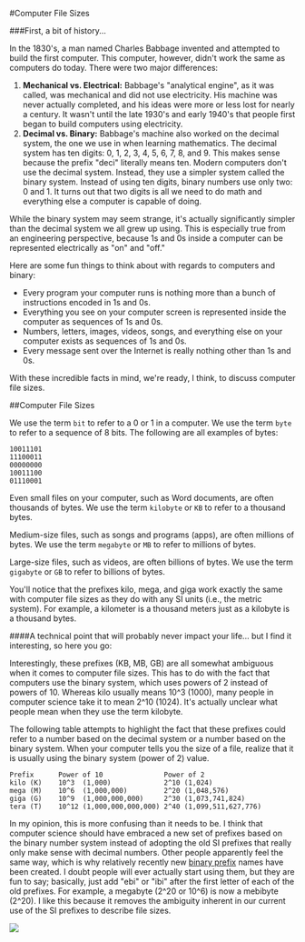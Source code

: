 #Computer File Sizes

###First, a bit of history...

In the 1830's, a man named Charles Babbage invented and attempted to build the first computer. This computer, however, didn't work the same as computers do today. There were two major differences:

1. **Mechanical vs. Electrical:** Babbage's "analytical engine", as it was called, was mechanical and did not use electricity. His machine was never actually completed, and his ideas were more or less lost for nearly a century. It wasn't until the late 1930's and early 1940's that people first began to build computers using electricity.
2. **Decimal vs. Binary:** Babbage's machine also worked on the decimal system, the one we use in when learning mathematics. The decimal system has ten digits: 0, 1, 2, 3, 4, 5, 6, 7, 8, and 9. This makes sense because the prefix "deci" literally means ten. Modern computers don't use the decimal system. Instead, they use a simpler system called the binary system. Instead of using ten digits, binary numbers use only two: 0 and 1. It turns out that two digits is all we need to do math and everything else a computer is capable of doing.

While the binary system may seem strange, it's actually significantly simpler than the decimal system we all grew up using. This is especially true from an engineering perspective, because 1s and 0s inside a computer can be represented electrically as "on" and "off."

Here are some fun things to think about with regards to computers and binary:

* Every program your computer runs is nothing more than a bunch of instructions encoded in 1s and 0s.
* Everything you see on your computer screen is represented inside the computer as sequences of 1s and 0s.
* Numbers, letters, images, videos, songs, and everything else on your computer exists as sequences of 1s and 0s.
* Every message sent over the Internet is really nothing other than 1s and 0s.

With these incredible facts in mind, we're ready, I think, to discuss computer file sizes.

##Computer File Sizes

We use the term `bit` to refer to a 0 or 1 in a computer. We use the term `byte` to refer to a sequence of 8 bits. The following are all examples of bytes:

```
10011101
11100011
00000000
10011100
01110001
```

Even small files on your computer, such as Word documents, are often thousands of bytes. We use the term `kilobyte` or `KB` to refer to a thousand bytes.

Medium-size files, such as songs and programs (apps), are often millions of bytes. We use the term `megabyte` or `MB` to refer to millions of bytes.

Large-size files, such as videos, are often billions of bytes. We use the term `gigabyte` or `GB` to refer to billions of bytes.

You'll notice that the prefixes kilo, mega, and giga work exactly the same with computer file sizes as they do with any SI units (i.e., the metric system). For example, a kilometer is a thousand meters just as a kilobyte is a thousand bytes.


####A technical point that will probably never impact your life... but I find it interesting, so here you go:

Interestingly, these prefixes (KB, MB, GB) are all somewhat ambiguous when it comes to computer file sizes. This has to do with the fact that computers use the binary system, which uses powers of 2 instead of powers of 10. Whereas kilo usually means 10^3 (1000), many people in computer science take it to mean 2^10 (1024). It's actually unclear what people mean when they use the term kilobyte.

The following table attempts to highlight the fact that these prefixes could refer to a number based on the decimal system or a number based on the binary system. When your computer tells you the size of a file, realize that it is usually using the binary system (power of 2) value.

```
Prefix      Power of 10               Power of 2
kilo (K)    10^3  (1,000)             2^10 (1,024)
mega (M)    10^6  (1,000,000)         2^20 (1,048,576)
giga (G)    10^9  (1,000,000,000)     2^30 (1,073,741,824)
tera (T)    10^12 (1,000,000,000,000) 2^40 (1,099,511,627,776)
```

In my opinion, this is more confusing than it needs to be. I think that computer science should have embraced a new set of prefixes based on the binary number system instead of adopting the old SI prefixes that really only make sense with decimal numbers. Other people apparently feel the same way, which is why relatively recently new [binary prefix](http://en.wikipedia.org/wiki/Binary_prefix) names have been created. I doubt people will ever actually start using them, but they are fun to say; basically, just add "ebi" or "ibi" after the first letter of each of the old prefixes. For example, a megabyte (2^20 or 10^6) is now a mebibyte (2^20). I like this because it removes the ambiguity inherent in our current use of the SI prefixes to describe file sizes.


![](http://christensenacademy.org/img/signature.png)

